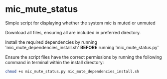 # mic_mute_status
Simple script for displaying whether the system mic is muted or unmuted

Download all files, ensuring all are included in preferred directory.

Install the required dependencies by running 'mic_mute_dependencies_install.sh' **BEFORE** running 'mic_mute_status.py'

Ensure the script files have the correct permissions by running the following command in terminal within the install directory:
```bash
chmod +x mic_mute_status.py mic_mute_dependencies_install.sh
```
